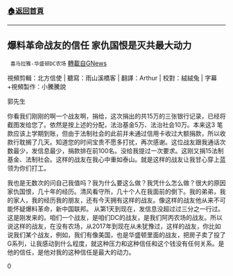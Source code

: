 ###  [:house:返回首頁](https://github.com/ourhimalayas/txt)
---


## 爆料革命战友的信任 家仇国恨是灭共最大动力
` 喜马拉雅-华盛顿DC农场` [轉載自GNews](https://gnews.org/zh-hant/1537289/)

視頻剪輯：北方信使 | 聽寫：雨山溪橋客 | 翻譯：Arthur | 校對：絨絨兔 | 字幕+視頻製作：小騰騰說



郭先生

你看我们刚刚的啊一个战友啊，捐给，这次捐出的共15万的三张银行记录，已经将截图发给您了。依然是按上述的分配，法治基金5万、法治社会10万。本来这3 笔款应该上学期到账，但由于法制社会的此前并未通过信用卡收过大额捐款，所以收款行耽搁了几天。知道您的时间宝贵不愿多打扰，再次感谢。这位战友跟我通话次数最少，发信息最少，捐款排在前100名。没给我提过一次要求。这刚又捐15法制基金、法制社会。这样的战友在我心中重如泰山。就是这样的战友让我甘心穿上蓝领为你们打工。

我也是无数次的问自己我值吗？我为什么要这么做？我凭什么怎么做？很大的原因家仇国恨，几十年的经历。清风看守所，几十个人在我面前的倒下。我的弟弟，我的家人，我的经历我的朋友，还有今天拥有这样的战友。像这样的战友他从来不可能怀疑爆料革命，新中国联邦。 从第1天到现在，发信息没超过过三分之一行过。这是刚发来的。咱们一个战友，是咱们DC的战友，是我们阿丙农场的战友。所以说这样的战友，在没有农场，从2017年到现在从未犹豫过，这样的战友，你比如说我们某个战友，例如，我们有像美国，也是华盛顿里面的战友，把房子卖了投了G系列，让我感动到什么程度，就这种压力和这种信任和这个钱没有任何关系。是他的信任，是他对我的这种信任是最大的动力。



0
